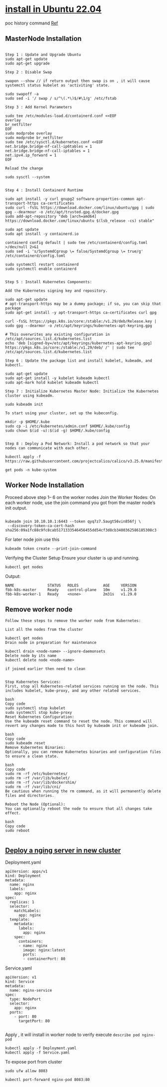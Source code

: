 # [install in Ubuntu 22.04](https://medium.com/@kvihanga/how-to-set-up-a-kubernetes-cluster-on-ubuntu-22-04-lts-433548d9a7d0) 

poc history command [Ref](https://github.com/mnhmilu/TechWiki/tree/main/kubernetes)

## MasterNode  Installation  

```

Step 1 : Update and Upgrade Ubuntu
sudo apt-get update
sudo apt-get upgrade

Step 2 : Disable Swap

swapon --show // if return output then swap is on , it will cause systemctl status kubelet as 'activiting' state.

sudo swapoff -a
sudo sed -i '/ swap / s/^\(.*\)$/#\1/g' /etc/fstab

Step 3 : Add Kernel Parameters

sudo tee /etc/modules-load.d/containerd.conf <<EOF
overlay
br_netfilter
EOF
sudo modprobe overlay
sudo modprobe br_netfilter
sudo tee /etc/sysctl.d/kubernetes.conf <<EOF
net.bridge.bridge-nf-call-ip6tables = 1
net.bridge.bridge-nf-call-iptables = 1
net.ipv4.ip_forward = 1
EOF

Reload the change

sudo sysctl --system


Step 4 : Install Containerd Runtime

sudo apt install -y curl gnupg2 software-properties-common apt-transport-https ca-certificates
sudo curl -fsSL https://download.docker.com/linux/ubuntu/gpg | sudo gpg --dearmour -o /etc/apt/trusted.gpg.d/docker.gpg
sudo add-apt-repository "deb [arch=amd64] https://download.docker.com/linux/ubuntu $(lsb_release -cs) stable"

sudo apt update
sudo apt install -y containerd.io

containerd config default | sudo tee /etc/containerd/config.toml >/dev/null 2>&1
sudo sed -i 's/SystemdCgroup \= false/SystemdCgroup \= true/g' /etc/containerd/config.toml

sudo systemctl restart containerd
sudo systemctl enable containerd


Step 5 : Install Kubernetes Components:

Add the Kubernetes signing key and repository.

sudo apt-get update
# apt-transport-https may be a dummy package; if so, you can skip that package
sudo apt-get install -y apt-transport-https ca-certificates curl gpg

curl -fsSL https://pkgs.k8s.io/core:/stable:/v1.29/deb/Release.key | sudo gpg --dearmor -o /etc/apt/keyrings/kubernetes-apt-keyring.gpg

# This overwrites any existing configuration in /etc/apt/sources.list.d/kubernetes.list
echo 'deb [signed-by=/etc/apt/keyrings/kubernetes-apt-keyring.gpg] https://pkgs.k8s.io/core:/stable:/v1.29/deb/ /' | sudo tee /etc/apt/sources.list.d/kubernetes.list

Step 6 : Update the package list and install kubelet, kubeadm, and kubectl.

sudo apt-get update
sudo apt-get install -y kubelet kubeadm kubectl
sudo apt-mark hold kubelet kubeadm kubectl

Step 7 : Initialize Kubernetes Master Node: Initialize the Kubernetes cluster using kubeadm.

sudo kubeadm init

To start using your cluster, set up the kubeconfig.

mkdir -p $HOME/.kube
sudo cp -i /etc/kubernetes/admin.conf $HOME/.kube/config
sudo chown $(id -u):$(id -g) $HOME/.kube/config


Step 8 : Deploy a Pod Network: Install a pod network so that your nodes can communicate with each other.

kubectl apply -f https://raw.githubusercontent.com/projectcalico/calico/v3.25.0/manifests/calico.yaml

get pods -n kube-system

```

## Worker Node Installation

Proceed above step 1– 6 on the worker nodes
Join the Worker Nodes:
On each worker node, use the join command you got from the master node’s init output.

```

kubeadm join 10.10.10.1:6443 --token qyq7z7.5augt56vin856fj \
 --discovery-token-ca-cert-hash sha256:09a1fc88c9fc8cab5171333546456455dd54cf3d8cb3400362586185308c3

```

For later node join use this

`kubeadm token create --print-join-command`


Verifying the Cluster Setup
Ensure your cluster is up and running.

`kubectl get nodes`

Output:
```
NAME               STATUS   ROLES           AGE     VERSION
fbb-k8s-master     Ready    control-plane   10m     v1.29.0
fbb-k8s-worker-1   Ready    <none>          2m31s   v1.29.0
```

## Remove worker node 
```
Follow these steps to remove the worker node from Kubernetes:

List all the nodes from the cluster

kubectl get nodes
Drain node in preparation for maintenance

kubectl drain <node-name> --ignore-daemonsets
Delete node by its name
kubectl delete node <node-name>

if joined earlier then need to clean


Stop Kubernetes Services:
First, stop all Kubernetes-related services running on the node. This includes kubelet, kube-proxy, and any other related services.

bash
Copy code
sudo systemctl stop kubelet
sudo systemctl stop kube-proxy
Reset Kubernetes Configuration:
Use the kubeadm reset command to reset the node. This command will revert any changes made to this host by kubeadm init or kubeadm join.

bash
Copy code
sudo kubeadm reset
Remove Kubernetes Binaries:
Optionally, you can remove Kubernetes binaries and configuration files to ensure a clean state.

bash
Copy code
sudo rm -rf /etc/kubernetes/
sudo rm -rf /var/lib/kubelet/
sudo rm -rf /var/lib/dockershim/
sudo rm -rf /var/lib/cni/
Be cautious when running the rm command, as it will permanently delete files and directories.

Reboot the Node (Optional):
You can optionally reboot the node to ensure that all changes take effect.

bash
Copy code
sudo reboot


```

## [Deploy a nging server in new cluster](https://www.geeksforgeeks.org/how-to-deploy-nginx-in-kubernetes/) 

Deployment.yaml

```
apiVersion: apps/v1
kind: Deployment
metadata:
  name: nginx
  labels:
    app: nginx
spec:
  replicas: 1
  selector:
    matchLabels:
      app: nginx
  template:
    metadata:
      labels:
        app: nginx
    spec:
      containers:
      - name: nginx
        image: nginx:latest
        ports:
        - containerPort: 80

```

Service.yaml

```
apiVersion: v1
kind: Service
metadata:
  name: nginx-service
spec:
  type: NodePort
  selector:
    app: nginx
  ports:
    - port: 80
      targetPort: 80


```
Apply , it will install in worker node to verify execute `describe pod nginx-pod`

```
kubectl apply -f Deployment.yaml
kubectl apply -f Service.yaml
```

To expose port from cluster 


`sudo ufw allow 8083`

`kubectl port-forward nginx-pod 8083:80`


